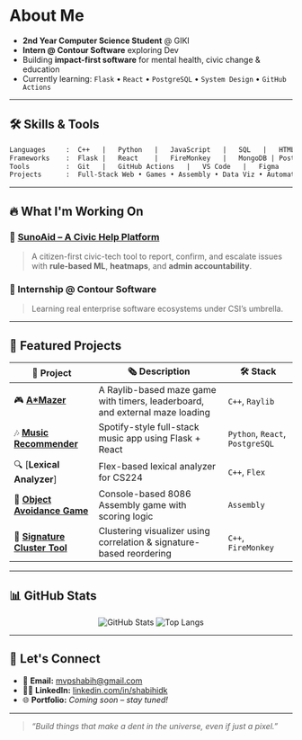# About Me

* **2nd Year Computer Science Student** @ GIKI
* **Intern @ Contour Software** exploring Dev
* Building **impact-first software** for mental health, civic change & education
* Currently learning: `Flask` • `React` • `PostgreSQL` • `System Design` • `GitHub Actions`

---

## 🛠️ Skills & Tools

```txt
Languages     :  C++   |   Python   |   JavaScript   |   SQL   |   HTML/CSS
Frameworks    :  Flask |   React    |   FireMonkey   |   MongoDB | PostgreSQL
Tools         :  Git   |   GitHub Actions   |   VS Code   |   Figma
Projects      :  Full-Stack Web • Games • Assembly • Data Viz • Automation
```

---

## 🔥 What I'm Working On

### 🧹 [SunoAid – A Civic Help Platform](https://github.com/shabihidk/SunoAid)

> A citizen-first civic-tech tool to report, confirm, and escalate issues with **rule-based ML**, **heatmaps**, and **admin accountability**.

### 💼 Internship @ Contour Software

> Learning real enterprise software ecosystems under CSI’s umbrella.
---

## 📂 Featured Projects

| 🌟 Project                                                                                          | 🗞️ Description                                                              | 🛠️ Stack                       |
| --------------------------------------------------------------------------------------------------- | ---------------------------------------------------------------------------- | ------------------------------- |
| 🎮 [**A\*Mazer**](https://github.com/shabihidk/A-Mazer)                                             | A Raylib-based maze game with timers, leaderboard, and external maze loading | `C++`, `Raylib`                 |
| 🎶 [**Music Recommender**](https://github.com/shabihidk/Music-Recommendation-System)                | Spotify-style full-stack music app using Flask + React                       | `Python`, `React`, `PostgreSQL` |
| 🔍 \[**Lexical Analyzer**]                                                                          | Flex-based lexical analyzer for CS224                                        | `C++`, `Flex`                   |
| 🧱 [**Object Avoidance Game**](https://github.com/shabihidk/Object-Avoidance-Game-in-Assembly-8086) | Console-based 8086 Assembly game with scoring logic                          | `Assembly`                      |
| 🔬 [**Signature Cluster Tool**](https://github.com/shabihidk/SignatureClusterTool)                  | Clustering visualizer using correlation & signature-based reordering         | `C++`, `FireMonkey`             |

---

## 📊 GitHub Stats

<p align="center">
  <img src="https://github-readme-stats.vercel.app/api?username=shabihidk&show_icons=true&theme=radical" alt="GitHub Stats" />
  <img src="https://github-readme-stats.vercel.app/api/top-langs/?username=shabihidk&layout=compact&theme=radical" alt="Top Langs" />
</p>

---

## 📩 Let's Connect

* 📧 **Email:** [mvpshabih@gmail.com](mailto:mvpshabih@gmail.com)
* 🧑‍💼 **LinkedIn:** [linkedin.com/in/shabihidk](https://linkedin.com/in/shabihidk)
* 🌐 **Portfolio:** *Coming soon – stay tuned!*

---

> *“Build things that make a dent in the universe, even if just a pixel.”*
